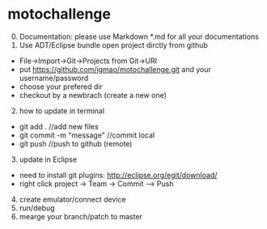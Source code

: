 motochallenge
=============

0. Documentation: please use Markdown *.md for all your documentations
1. Use ADT/Eclipse bundle open project dirctly from github
  - File->Import->Git->Projects from Git->URI
  - put https://github.com/jgmao/motochallenge.git and your username/password
  - choose your prefered dir
  - checkout by a newbrach (create a new one)
2. how to update in terminal
  - git add . //add new files
  - git commit -m "message" //commit local
  - git push //push to github (remote)

3. update in Eclipse
  - need to install git plugins: http://eclipse.org/egit/download/
  - right click project -> Team -> Commit --> Push
  
4. create emulator/connect device
5. run/debug
6. mearge your branch/patch to master 

